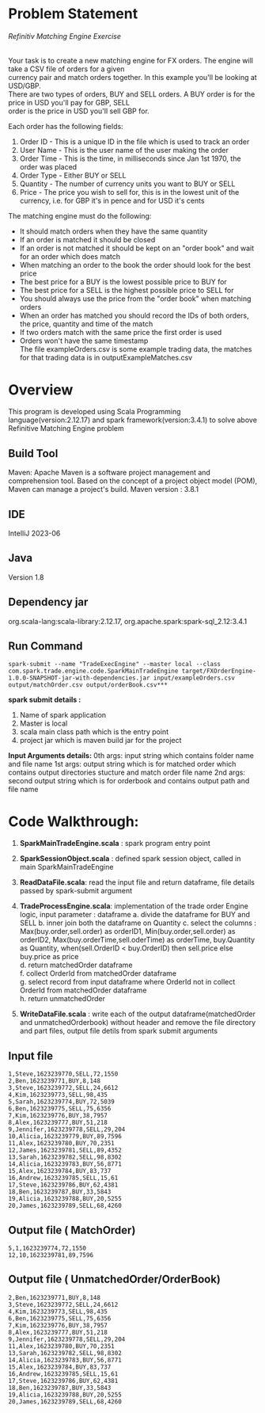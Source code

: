 ﻿# Problem Statement

###### Refinitiv Matching Engine Exercise  
Your task is to create a new matching engine for FX orders. The engine will take a CSV file of orders for a given  
currency pair and match orders together. In this example you'll be looking at USD/GBP.  
There are two types of orders, BUY and SELL orders. A BUY order is for the price in USD you'll pay for GBP, SELL  
order is the price in USD you'll sell GBP for.  
  
Each order has the following fields:  
1. Order ID  - This is a unique ID in the file which is used to track an order  
2. User Name  - This is the user name of the user making the order  
3. Order Time  - This is the time, in milliseconds since Jan 1st 1970, the order was placed  
4. Order Type  - Either BUY or SELL  
5. Quantity  - The number of currency units you want to BUY or SELL  
6. Price  - The price you wish to sell for, this is in the lowest unit of the currency, i.e. for GBP it's in pence and for USD it's cents  
  
The matching engine must do the following:  
- It should match orders when they have the same quantity  
- If an order is matched it should be closed  
- If an order is not matched it should be kept on an "order book" and wait for an order which does match  
- When matching an order to the book the order should look for the best price  
- The best price for a BUY is the lowest possible price to BUY for  
- The best price for a SELL is the highest possible price to SELL for  
- You should always use the price from the "order book" when matching orders  
- When an order has matched you should record the IDs of both orders, the price, quantity and time of the match  
- If two orders match with the same price the first order is used  
- Orders won't have the same timestamp  
The file exampleOrders.csv is some example trading data, the matches for that trading data is in outputExampleMatches.csv


# Overview

This program is developed using Scala Programming language(version:2.12.17) and spark framework(version:3.4.1) to solve above Refinitive Matching Engine problem

## Build Tool

Maven: Apache Maven is a software project management and comprehension tool. Based on the concept of a project object model (POM), Maven can manage a project's build.
Maven version : 3.8.1

## IDE
IntelliJ 2023-06

## Java

Version 1.8

## Dependency jar

org.scala-lang:scala-library:2.12.17, 
org.apache.spark:spark-sql_2.12:3.4.1

## Run Command
```
spark-submit --name "TradeExecEngine" --master local --class com.spark.trade.engine.code.SparkMainTradeEngine target/FXOrderEngine-1.0.0-SNAPSHOT-jar-with-dependencies.jar input/exampleOrders.csv output/matchOrder.csv output/orderBook.csv***
```

**spark submit details :** 
1. Name of spark application 
2. Master is local 
3. scala main class path which is the entry point 
4. project jar which is maven build jar for the project

**Input Arguments details:** 
0th args: input string which contains folder name and file name
1st args: output string which is for matched order which contains output directories stucture and match order file name
2nd args: second output string which is for orderbook and contains output path and file name

# Code Walkthrough:


 1. **SparkMainTradeEngine.scala** : spark program entry point  
 2. **SparkSessionObject.scala** : defined spark session object, called in main SparkMainTradeEngine  
 3. **ReadDataFile.scala**: read the input file and return dataframe, file details passed by spark-submit argument
 4. **TradeProcessEngine.scala**: implementation of the trade order Engine logic, input parameter : dataframe
	 a. divide the dataframe for BUY and SELL 
 	 b. inner join both the dataframe on Quantity
 	 c. select the columns :                  
             Max(buy.order,sell.order) as orderID1,
             Min(buy.order,sell.order) as orderID2,
             Max(buy.orderTime,sell.oderTime) as orderTime,
	         buy.Quantity    as Quantity, 
	         when(sell.OrderID < buy.OrderID) then sell.price else buy.price    as price  	 
    d. return matchedOrder dataframe  	 
    f. collect OrderId from matchedOrder dataframe  	
    g. select record from input dataframe where OrderId not in
    collect OrderId from matchedOrder dataframe  	 
    h. return unmatchedOrder

5. **WriteDataFile.scala** : write each of the output dataframe(matchedOrder and unmatchedOrderbook) without header and remove the file directory and part files, output file detils from spark submit arguments
## Input file

```
1,Steve,1623239770,SELL,72,1550
2,Ben,1623239771,BUY,8,148
3,Steve,1623239772,SELL,24,6612
4,Kim,1623239773,SELL,98,435
5,Sarah,1623239774,BUY,72,5039
6,Ben,1623239775,SELL,75,6356
7,Kim,1623239776,BUY,38,7957
8,Alex,1623239777,BUY,51,218
9,Jennifer,1623239778,SELL,29,204
10,Alicia,1623239779,BUY,89,7596
11,Alex,1623239780,BUY,70,2351
12,James,1623239781,SELL,89,4352
13,Sarah,1623239782,SELL,98,8302
14,Alicia,1623239783,BUY,56,8771
15,Alex,1623239784,BUY,83,737
16,Andrew,1623239785,SELL,15,61
17,Steve,1623239786,BUY,62,4381
18,Ben,1623239787,BUY,33,5843
19,Alicia,1623239788,BUY,20,5255
20,James,1623239789,SELL,68,4260
```

## Output file ( MatchOrder)

```
5,1,1623239774,72,1550
12,10,1623239781,89,7596
```

## Output file ( UnmatchedOrder/OrderBook)


```
2,Ben,1623239771,BUY,8,148
3,Steve,1623239772,SELL,24,6612
4,Kim,1623239773,SELL,98,435
6,Ben,1623239775,SELL,75,6356
7,Kim,1623239776,BUY,38,7957
8,Alex,1623239777,BUY,51,218
9,Jennifer,1623239778,SELL,29,204
11,Alex,1623239780,BUY,70,2351
13,Sarah,1623239782,SELL,98,8302
14,Alicia,1623239783,BUY,56,8771
15,Alex,1623239784,BUY,83,737
16,Andrew,1623239785,SELL,15,61
17,Steve,1623239786,BUY,62,4381
18,Ben,1623239787,BUY,33,5843
19,Alicia,1623239788,BUY,20,5255
20,James,1623239789,SELL,68,4260
```

